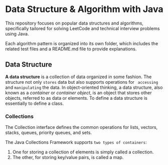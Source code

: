 # Data Structure & Algorithm with Java

This repository focuses on popular data structures
and algorithms, specifically tailored for solving
LeetCode and technical interview problems using
Java.

Each algorithm pattern is organized into its own
folder, which includes the related test files and
a README.md file to provide explanations.

## Data Structure

**A data structure**  is a collection of data
organized
in some fashion. The structure not only
`stores` data but also supports operations for `
accessing` and `manipulating` the data.
In object-oriented thinking, a data structure,
also known as a *container* or *container object*,
is an object that stores other objects, referred
to as data or elements. To define a data structure
is essentially to define a class.

### Collections

The Collection interface defines the common
operations for lists, vectors, stacks,
queues, priority queues, and sets.

The Java Collections Framework supports `two types
of containers`:

1. One for storing a collection of elements is
   simply called a collection.
2. The other, for storing key/value pairs, is
   called a map.

